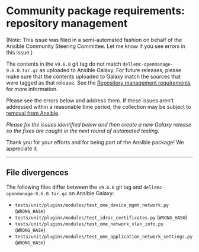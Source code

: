 # Community package requirements: repository management

(Note: This issue was filed in a semi-automated fashion on behalf of the Ansible Community Steering Committee. Let me know if you see errors in this issue.)


The contents in the `v9.6.0` git tag do not match `dellemc-openmanage-9.6.0.tar.gz` as uploaded to Ansible Galaxy. For future releases, please make sure that the contents uploaded to Galaxy match the sources that were tagged as that release. See the [Repository management requirements][repo-mgmt] for more information.

Please see the errors below and address them. If these issues aren't addressed within a reasonable time period, the collection may be subject to [removal from Ansible][removal].

*Please fix the issues identified below and then create a new Galaxy release so the fixes are caught in the next round of automated testing.*

Thank you for your efforts and for being part of the Ansible package! We appreciate it.

---


## File divergences

The following files differ between the `v9.6.0` git tag and `dellemc-openmanage-9.6.0.tar.gz` on Ansible Galaxy:

- `tests/unit/plugins/modules/test_ome_device_mgmt_network.py` (`WRONG_HASH`)
- `tests/unit/plugins/modules/test_idrac_certificates.py` (`WRONG_HASH`)
- `tests/unit/plugins/modules/test_ome_network_vlan_info.py` (`WRONG_HASH`)
- `tests/unit/plugins/modules/test_ome_application_network_settings.py` (`WRONG_HASH`)


[ci-testing]: https://docs.ansible.com/ansible/latest/community/collection_contributors/collection_requirements.html#ci-testing
[repo-mgmt]: https://docs.ansible.com/ansible/latest/community/collection_contributors/collection_requirements.html#repository-management
[removal]: https://github.com/ansible-collections/overview/blob/main/removal_from_ansible.rst

